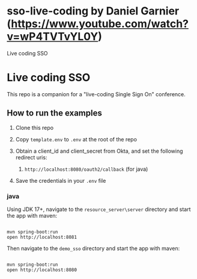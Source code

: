 # sso-live-coding by Daniel Garnier (https://www.youtube.com/watch?v=wP4TVTvYL0Y)
Live coding SSO
# Live coding SSO

This repo is a companion for a "live-coding Single Sign On" conference.

## How to run the examples

1. Clone this repo
2. Copy `template.env` to `.env` at the root of the repo
3. Obtain a client_id and client_secret from Okta, and set the following redirect uris:
    1. `http://localhost:8080/oauth2/callback` (for java)
    
4. Save the credentials in your `.env` file


### java

Using JDK 17+, navigate to the `resource_server\server` directory and  start the app with maven:


```

mvn spring-boot:run
open http://localhost:8081
```
Then navigate to the `demo_sso` directory and  start the app with maven:

```

mvn spring-boot:run
open http://localhost:8080
```
